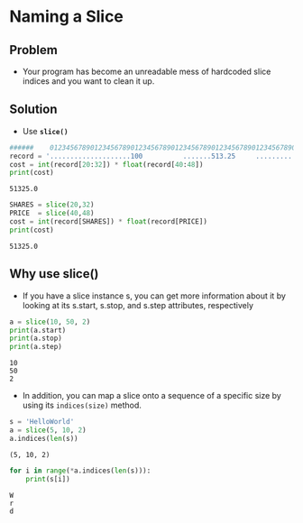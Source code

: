
# Naming a Slice

## Problem

- Your program has become an unreadable mess of hardcoded slice indices and you want to clean it up.

## Solution

- Use __`slice()`__


```python
######    0123456789012345678901234567890123456789012345678901234567890'
record = '....................100          .......513.25     ..........'
cost = int(record[20:32]) * float(record[40:48])
print(cost)
```

    51325.0



```python
SHARES = slice(20,32)
PRICE  = slice(40,48)
cost = int(record[SHARES]) * float(record[PRICE])
print(cost)
```

    51325.0


## Why use slice()

- If you have a slice instance s, you can get more information about it by looking at its s.start, s.stop, and s.step attributes, respectively


```python
a = slice(10, 50, 2)
print(a.start)
print(a.stop)
print(a.step)
```

    10
    50
    2


- In addition, you can map a slice onto a sequence of a specific size by using its `indices(size)` method. 


```python
s = 'HelloWorld'
a = slice(5, 10, 2)
a.indices(len(s))
```




    (5, 10, 2)




```python
for i in range(*a.indices(len(s))):
    print(s[i])
```

    W
    r
    d

